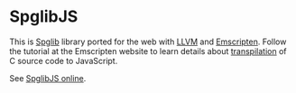 SpglibJS
======

This is [Spglib](https://github.com/atztogo/spglib) library ported for the web with [LLVM](http://llvm.org) and [Emscripten](http://emscripten.org).
Follow the tutorial at the Emscripten website to learn details about [transpilation](https://en.wikipedia.org/wiki/Source-to-source_compiler) of C source code to JavaScript.

See [SpglibJS online](http://blokhin.github.io/spglibjs).
